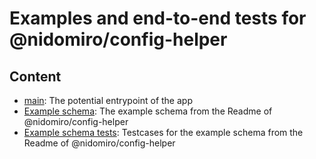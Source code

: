 # Examples and end-to-end tests for @nidomiro/config-helper

## Content

-   [main](src/main.ts): The potential entrypoint of the app
-   [Example schema](src/app/config.ts): The example schema from the Readme of @nidomiro/config-helper
-   [Example schema tests](src/app/config.spec.ts): Testcases for the example schema from the Readme of @nidomiro/config-helper
